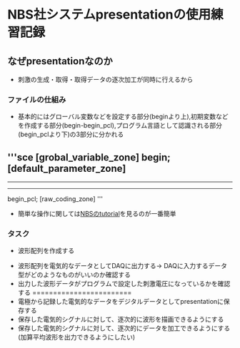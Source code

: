 # NBS社システムpresentationの使用練習記録

## なぜpresentationなのか
- 刺激の生成・取得・取得データの逐次加工が同時に行えるから

### ファイルの仕組み

- 基本的にはグローバル変数などを設定する部分(beginより上),初期変数などを作成する部分(begin-begin_pcl),プログラム言語として認識される部分(begin_pclより下)の3部分に分かれる

'''sce
[grobal_variable_zone]
begin;
[default_parameter_zone]
----------
----------
-------
begin_pcl;
[raw_coding_zone]
'''

- 簡単な操作に関しては[NBSのtutorial](https://www.neurobs.com/menu_support/menu_help_resources/intro_program)を見るのが一番簡単

### タスク
- 波形配列を作成する
 > 
- 波形配列を電気的なデータとしてDAQに出力する-> DAQに入力するデータ型がどのようなものがいいのか確認する
- 出力した波形データがプログラムで設定した刺激電圧になっているかを確認する
========================
- 電極から記録した電気的なデータをデジタルデータとしてpresentationに保存する
- 保存した電気的シグナルに対して、逐次的に波形を描画できるようにする
- 保存した電気的シグナルに対して、逐次的にデータを加工できるようにする(加算平均波形を出力できるようにしたい)
